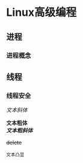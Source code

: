 # Linux高级编程
## 进程
### 进程概念

## 线程
### 线程安全

*文本斜体*

**文本粗体**</br>
***文本粗斜体***</br>

~~delete~~

``文本凸显``

